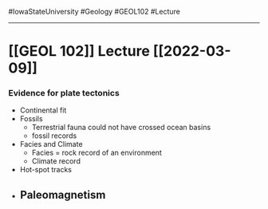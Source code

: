 #IowaStateUniversity
#Geology 
#GEOL102
#Lecture


---

# [[GEOL 102]] Lecture [[2022-03-09]]


### Evidence for plate tectonics 

- Continental fit
- Fossils 
	- Terrestrial fauna could not have crossed ocean basins 
	- fossil records 
- Facies and Climate 
	- Facies  = rock record of an environment 
	- Climate record
- Hot-spot tracks 
- Paleomagnetism 
	- 